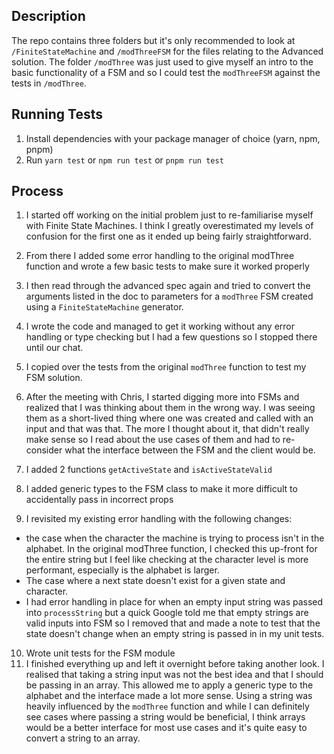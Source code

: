## Description

The repo contains three folders but it's only recommended to look at `/FiniteStateMachine` and `/modThreeFSM` for the files relating to the Advanced solution. The folder `/modThree` was just used to give myself an intro to the basic functionality of a FSM and so I could test the `modThreeFSM` against the tests in `/modThree`.

## Running Tests

1. Install dependencies with your package manager of choice (yarn, npm, pnpm)
2. Run `yarn test` or `npm run test` or `pnpm run test`

## Process

1. I started off working on the initial problem just to re-familiarise myself with Finite State Machines. I think I greatly overestimated my levels of confusion for the first one as it ended up being fairly straightforward.
2. From there I added some error handling to the original modThree function and wrote a few basic tests to make sure it worked properly
3. I then read through the advanced spec again and tried to convert the arguments listed in the doc to parameters for a `modThree` FSM created using a `FiniteStateMachine` generator.
4. I wrote the code and managed to get it working without any error handling or type checking but I had a few questions so I stopped there until our chat.
5. I copied over the tests from the original `modThree` function to test my FSM solution.

6. After the meeting with Chris, I started digging more into FSMs and realized that I was thinking about them in the wrong way. I was seeing them as a short-lived thing where one was created and called with an input and that was that. The more I thought about it, that didn't really make sense so I read about the use cases of them and had to re-consider what the interface between the FSM and the client would be.
7. I added 2 functions `getActiveState` and `isActiveStateValid`
8. I added generic types to the FSM class to make it more difficult to accidentally pass in incorrect props
9. I revisited my existing error handling with the following changes:

- the case when the character the machine is trying to process isn't in the alphabet. In the original modThree function, I checked this up-front for the entire string but I feel like checking at the character level is more performant, especially is the alphabet is larger.
- The case where a next state doesn't exist for a given state and character.
- I had error handling in place for when an empty input string was passed into `processString` but a quick Google told me that empty strings are valid inputs into FSM so I removed that and made a note to test that the state doesn't change when an empty string is passed in in my unit tests.

10. Wrote unit tests for the FSM module
11. I finished everything up and left it overnight before taking another look. I realised that taking a string input was not the best idea and that I should be passing in an array. This allowed me to apply a generic type to the alphabet and the interface made a lot more sense. Using a string was heavily influenced by the `modThree` function and while I can definitely see cases where passing a string would be beneficial, I think arrays would be a better interface for most use cases and it's quite easy to convert a string to an array.
